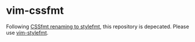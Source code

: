 # vim-cssfmt

Following [CSSfmt renaming to stylefmt](https://github.com/morishitter/stylefmt/commit/94576b4bdc08efcf20415b5c48b0e8454e5496dd), this repository is depecated. Please use [vim-stylefmt](https://github.com/kewah/vim-stylefmt).
